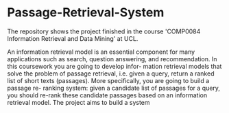 # Passage-Retrieval-System
The repository shows the project finished in the course 'COMP0084 Information Retrieval and Data Mining' at UCL. 

An information retrieval model is an essential component for many applications such as search, question answering, and recommendation. In this coursework you are going to develop infor- mation retrieval models that solve the problem of passage retrieval, i.e. given a query, return a ranked list of short texts (passages). More specifically, you are going to build a passage re- ranking system: given a candidate list of passages for a query, you should re-rank these candidate passages based on an information retrieval model.
The project aims to build a system

